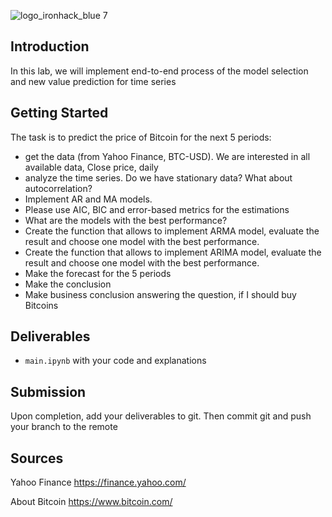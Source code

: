 ![logo_ironhack_blue 7](https://user-images.githubusercontent.com/23629340/40541063-a07a0a8a-601a-11e8-91b5-2f13e4e6b441.png)

## Introduction

In this lab, we will implement end-to-end process of the model selection and new value prediction for time series

## Getting Started
The task is to predict the price of Bitcoin for the next 5 periods:
 - get the data (from Yahoo Finance, BTC-USD). We are interested in all available data, Close price, daily
 - analyze the time series. Do we have stationary data? What about autocorrelation?
 - Implement AR and MA models.
 - Please use AIC, BIC and error-based metrics for the estimations
 - What are the models with the best performance?
 - Create the function that allows to implement ARMA model, evaluate the result and choose one model with the best performance.
 - Create the function that allows to implement ARIMA model, evaluate the result and choose one model with the best performance.
 - Make the forecast for the 5 periods
 - Make the conclusion
 - Make business conclusion answering the question, if I should buy Bitcoins

## Deliverables

- `main.ipynb` with your code and explanations

## Submission

Upon completion, add your deliverables to git. Then commit git and push your branch to the remote

## Sources
Yahoo Finance https://finance.yahoo.com/

About Bitcoin https://www.bitcoin.com/
